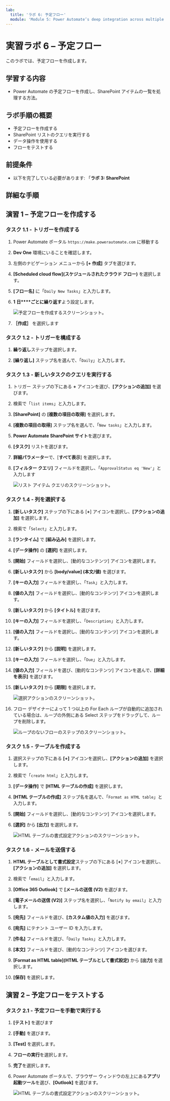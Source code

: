 ```yaml
---
lab:
  title: 'ラボ 6: 予定フロー'
  module: 'Module 5: Power Automate’s deep integration across multiple data sources'
---
```


# 実習ラボ 6 – 予定フロー

このラボでは、予定フローを作成します。

## 学習する内容

- Power Automate の予定フローを作成し、SharePoint アイテムの一覧を処理する方法。

## ラボ手順の概要

- 予定フローを作成する
- SharePoint リストのクエリを実行する
- データ操作を使用する
- フローをテストする
  
## 前提条件

- 以下を完了している必要があります: 「**ラボ 3: SharePoint**

## 詳細な手順

## 演習 1 – 予定フローを作成する

### タスク 1.1 - トリガーを作成する

1. Power Automate ポータル `https://make.powerautomate.com` に移動する

1. **Dev One** 環境にいることを確認します。

1. 左側のナビゲーション メニューから **[+ 作成]** タブを選びます。

1. **[Scheduled cloud flow](スケジュールされたクラウド フロー)** を選択します。

1. **[フロー名]** に「`Daily New Tasks`」と入力します。

1. **1** **日****ごとに繰り返す**よう設定します。

    ![予定フローを作成するスクリーンショット。](../media/build-scheduled-flow.png)

1. **［作成］** を選択します


### タスク 1.2 - トリガーを構成する

1. **繰り返し**ステップを選択します。

1. **[繰り返し]** ステップ名を選んで、「`Daily`」と入力します。


### タスク 1.3 - 新しいタスクのクエリを実行する

1. トリガー ステップの下にある **+** アイコンを選び、**[アクションの追加]** を選びます。

1. 検索で「`list items`」と入力します。

1. **[SharePoint]** の **[複数の項目の取得]** を選択します。

1. **[複数の項目の取得]** ステップ名を選んで、「`New tasks`」と入力します。

1. **Power Automate SharePoint サイト**を選びます。

1. **[タスク]** リストを選びます。

1. **詳細パラメーター**で、[**すべて表示**] を選択します。

1. **[フィルター クエリ]** フィールドを選択し、「`ApprovalStatus eq 'New'`」と入力します

    ![リスト アイテム クエリのスクリーンショット。](../media/list-items.png)


### タスク 1.4 - 列を選択する

1. **[新しいタスク]** ステップの下にある [**+**] アイコンを選択し、**[アクションの追加]** を選択します。

1. 検索で「`Select`」と入力します。

1. **[ランタイム]** で **[組み込み]** を選択します。

1. **[データ操作]** の **[選択]** を選択します。

1. **[開始]** フィールドを選択し、[動的なコンテンツ] アイコンを選択します。

1. **[新しいタスク]** から **[body/value] (本文/値)** を選びます。

1. **[キーの入力]** フィールドを選択し、「`Task`」と入力します。

1. **[値の入力]** フィールドを選択し、[動的なコンテンツ] アイコンを選択します。

1. **[新しいタスク]** から **[タイトル]** を選びます。

1. **[キーの入力]** フィールドを選択し、「`Description`」と入力します。

1. **[値の入力]** フィールドを選択し、[動的なコンテンツ] アイコンを選択します。

1. **[新しいタスク]** から **[説明]** を選択します。

1. **[キーの入力]** フィールドを選択し、「`Due`」と入力します。

1. **[値の入力]** フィールドを選び、[動的なコンテンツ] アイコンを選んで、**[詳細を表示]** を選びます。

1. **[新しいタスク]** から **[期限]** を選択します。

    ![選択アクションのスクリーンショット。](../media/select-action.png)

1. フロー デザイナーによって 1 つ以上の For Each ループが自動的に追加されている場合は、ループの外側にある Select ステップをドラッグして、ループを削除します。

    ![ループのないフローのステップのスクリーンショット。](../media/flow-without-loops.png)


### タスク 1.5 - テーブルを作成する

1. 選択ステップの下にある **[+]** アイコンを選択し、**[アクションの追加]** を選択します。

1. 検索で「`create html`」と入力します。

1. **[データ操作]** で **[HTML テーブルの作成]** を選択します。

1. **[HTML テーブルの作成]** ステップ名を選んで、「`Format as HTML table`」と入力します。

1. **[開始]** フィールドを選択し、[動的なコンテンツ] アイコンを選択します。

1. **[選択]** から **[出力]** を選択します。

    ![HTML テーブルの書式設定アクションのスクリーンショット。](../media/format-html-action.png)


### タスク 1.6 - メールを送信する

1. **HTML テーブルとして書式設定**ステップの下にある [**+**] アイコンを選択し、**[アクションの追加]** を選択します。

1. 検索で「`email`」と入力します。

1. **[Office 365 Outlook]** で **[メールの送信 (V2)** を選びます。

1. **[電子メールの送信 (V2)]** ステップ名を選択し、「`Notify by email`」と入力します。

1. **[宛先]** フィールドを選び、**[カスタム値の入力]** を選びます。

1. **[宛先]** にテナント ユーザー ID を入力します。

1. **[件名]** フィールドを選び、「`Daily Tasks`」と入力します。

1. **[本文]** フィールドを選び、[動的なコンテンツ] アイコンを選びます。

1. **[Format as HTML table]\(HTML テーブルとして書式設定\)** から **[出力]** を選択します。

1. **[保存]** を選択します。


## 演習 2 – 予定フローをテストする

### タスク 2.1 - 予定フローを手動で実行する

1. **[テスト]** を選びます

1. **[手動]** を選びます。

1. **[Test]** を選択します。

1. **フローの実行**を選択します。

1. **完了**を選択します。

1. Power Automate ポータルで、ブラウザー ウィンドウの左上にある**アプリ起動ツール**を選び、**[Outlook]** を選びます。

    ![HTML テーブルの書式設定アクションのスクリーンショット。](../media/daily-tasks-email.png)

